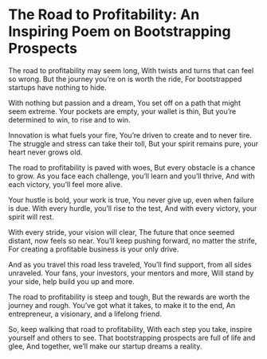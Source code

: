 # The Road to Profitability: An Inspiring Poem on Bootstrapping Prospects

The road to profitability may seem long,
With twists and turns that can feel so wrong.
But the journey you’re on is worth the ride,
For bootstrapped startups have nothing to hide.

With nothing but passion and a dream,
You set off on a path that might seem extreme.
Your pockets are empty, your wallet is thin,
But you’re determined to win, to rise and to win.

Innovation is what fuels your fire,
You’re driven to create and to never tire.
The struggle and stress can take their toll,
But your spirit remains pure, your heart never grows old.

The road to profitability is paved with woes,
But every obstacle is a chance to grow.
As you face each challenge, you’ll learn and you’ll thrive,
And with each victory, you’ll feel more alive.

Your hustle is bold, your work is true,
You never give up, even when failure is due.
With every hurdle, you’ll rise to the test,
And with every victory, your spirit will rest.

With every stride, your vision will clear,
The future that once seemed distant, now feels so near.
You’ll keep pushing forward, no matter the strife,
For creating a profitable business is your only drive.

And as you travel this road less traveled,
You’ll find support, from all sides unraveled.
Your fans, your investors, your mentors and more,
Will stand by your side, help build you up and more.

The road to profitability is steep and tough,
But the rewards are worth the journey and rough.
You’ve got what it takes, to make it to the end,
An entrepreneur, a visionary, and a lifelong friend.

So, keep walking that road to profitability,
With each step you take, inspire yourself and others to see.
That bootstrapping prospects are full of life and glee,
And together, we’ll make our startup dreams a reality.